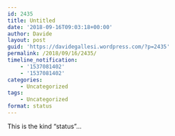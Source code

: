 ```yaml
---
id: 2435
title: Untitled
date: '2018-09-16T09:03:18+00:00'
author: Davide
layout: post
guid: 'https://davidegallesi.wordpress.com/?p=2435'
permalink: /2018/09/16/2435/
timeline_notification:
    - '1537081402'
    - '1537081402'
categories:
    - Uncategorized
tags:
    - Uncategorized
format: status
---
```


This is the kind “status”…